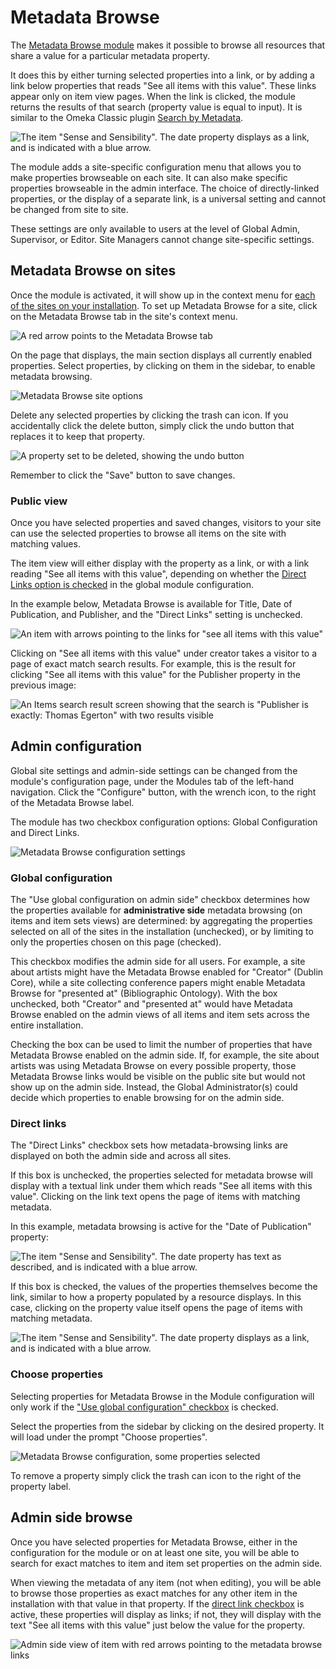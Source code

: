 # Metadata Browse

The [Metadata Browse module](https://omeka.org/s/modules/MetadataBrowse) makes it possible to browse all resources that share a value for a particular metadata property.

It does this by either turning selected properties into a link, or by adding a link below properties that reads "See all items with this value". These links appear only on item view pages. When the link is clicked, the module returns the results of that search (property value is equal to input). It is similar to the Omeka Classic plugin [Search by Metadata](http://omeka.org/add-ons/plugins/search-by-metadata/).

![The item "Sense and Sensibility". The date property displays as a link, and is indicated with a blue arrow.](../modules/modulesfiles/mdbr-directlinkYes.png)

The module adds a site-specific configuration menu that allows you to make properties browseable on each site. It can also make specific properties browseable in the admin interface. The choice of directly-linked properties, or the display of a separate link, is a universal setting and cannot be changed from site to site.

These settings are only available to users at the level of Global Admin, Supervisor, or Editor. Site Managers cannot change site-specific settings.

## Metadata Browse on sites
Once the module is activated, it will show up in the context menu for [each of the sites on your installation](../sites/index.md). To set up Metadata Browse for a site, click on the Metadata Browse tab in the site's context menu.

![A red arrow points to the Metadata Browse tab](../modules/modulesfiles/mdbr_sites1.png)

On the page that displays, the main section displays all currently enabled properties. Select properties, by clicking on them in the sidebar, to enable metadata browsing.

![Metadata Browse site options](../modules/modulesfiles/mdbr_sites2.png)

Delete any selected properties by clicking the trash can icon. If you accidentally click the delete button, simply click the undo button that replaces it to keep that property.

![A property set to be deleted, showing the undo button](../modules/modulesfiles/mdbr_sites3.png)

Remember to click the "Save" button to save changes.

### Public view
Once you have selected properties and saved changes, visitors to your site can use the selected properties to browse all items on the site with matching values.

The item view will either display with the property as a link, or with a link reading "See all items with this value", depending on whether the [Direct Links option is checked](#direct-links) in the global module configuration.

In the example below, Metadata Browse is available for Title, Date of Publication, and Publisher, and the "Direct Links" setting is unchecked.

![An item with arrows pointing to the links for "see all items with this value"](../modules/modulesfiles/mdbr_public1.png)

Clicking on "See all items with this value" under creator takes a visitor to a page of exact match search results. For example, this is the result for clicking "See all items with this value" for the Publisher property in the previous image:

![An Items search result screen showing that the search is "Publisher is exactly: Thomas Egerton" with two results visible](../modules/modulesfiles/mdbr_public2.png)

## Admin configuration
Global site settings and admin-side settings can be changed from the module's configuration page, under the Modules tab of the left-hand navigation. Click the "Configure" button, with the wrench icon, to the right of the Metadata Browse label.

The module has two checkbox configuration options: Global Configuration and Direct Links.

![Metadata Browse configuration settings](../modules/modulesfiles/mdbr_config2.png)

### Global configuration
The "Use global configuration on admin side" checkbox determines how the properties available for **administrative side** metadata browsing (on items and item sets views) are determined: by aggregating the properties selected on all of the sites in the installation (unchecked), or by limiting to only the properties chosen on this page (checked).

This checkbox modifies the admin side for all users. For example, a site about artists might have the Metadata Browse enabled for "Creator" (Dublin Core), while a site collecting conference papers might enable Metadata Browse for "presented at" (Bibliographic Ontology). With the box unchecked, both "Creator" and "presented at" would have Metadata Browse enabled on the admin views of all items and item sets across the entire installation.

Checking the box can be used to limit the number of properties that have Metadata Browse enabled on the admin side. If, for example, the site about artists was using Metadata Browse on every possible property, those Metadata Browse links would be visible on the public site but would not show up on the admin side. Instead, the Global Administrator(s) could decide which properties to enable browsing for on the admin side.

### Direct links
The "Direct Links" checkbox sets how metadata-browsing links are displayed on both the admin side and across all sites.

If this box is unchecked, the properties selected for metadata browse will display with a textual link under them which reads "See all items with this value". Clicking on the link text opens the page of items with matching metadata.

In this example, metadata browsing is active for the "Date of Publication" property:

![The item "Sense and Sensibility". The date property has text as described, and is indicated with a blue arrow.](../modules/modulesfiles/mdbr-directlinkNo.png)

If this box is checked, the values of the properties themselves become the link, similar to how a property populated by a resource displays. In this case, clicking on the property value itself opens the page of items with matching metadata.

![The item "Sense and Sensibility". The date property displays as a link, and is indicated with a blue arrow.](../modules/modulesfiles/mdbr-directlinkYes.png)

### Choose properties
Selecting properties for Metadata Browse in the Module configuration will only work if the ["Use global configuration" checkbox](#global-configuration) is checked.

Select the properties from the sidebar by clicking on the desired property. It will load under the prompt "Choose properties".

![Metadata Browse configuration, some properties selected](../modules/modulesfiles/mdbr_config4.png)

To remove a property simply click the trash can icon to the right of the property label.

## Admin side browse

Once you have selected properties for Metadata Browse, either in the configuration for the module or on at least one site, you will be able to search for exact matches to item and item set properties on the admin side.

When viewing the metadata of any item (not when editing), you will be able to browse those properties as exact matches for any other item in the installation with that value in that property. If the [direct link checkbox](#direct-links) is active, these properties will display as links; if not, they will display with the text "See all items with this value" just below the value for the property.

![Admin side view of item with red arrows pointing to the metadata browse links](../modules/modulesfiles/mdbr_admin1.png)
